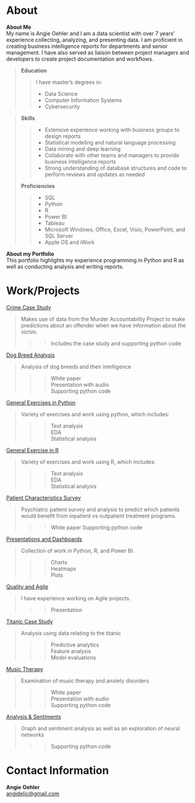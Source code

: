# About  
**About Me**  
My name is Angie Oehler and I am a data scientist with over 7 years’ experience collecting, analyzing, and presenting data.  I am proficient in creating business intelligence reports for departments and senior management. I have also served as liaison between project managers and developers to create project documentation and workflows.  

>**Education**
>>I have master’s degrees in:
>>*  Data Science
>>*  Computer Information Systems
>>*  Cybersecurity

>**Skills**
>>* Extensive experience working with business groups to design reports   
>>* Statistical modeling and natural language processing  
>>* Data mining and deep learning  
>>* Collaborate with other teams and managers to provide business intelligence reports  
>>* Strong understanding of database structures and code to perform reviews and updates as needed
>>
>**Proficiencies**	
>>* SQL  
>>* Python  
>>* R  
>>* Power BI  
>>* Tableau  
>>* Microsoft Windows, Office, Excel, Visio, PowerPoint, and SQL Server  
>>* Apple OS and iWork  

**About my Portfolio**   
This portfolio highlights my experience programming in Python and R as well as conducting analysis and writing reports. 


# Work/Projects
[Crime Case Study](https://github.com/angidelic/angidelic.github.io/tree/main/Crime%20Case%20Study)  
>Makes use of data from the Murder Accountability Project to make predictions about an offender when we have information about the victim.  
>>>Includes the case study and supporting python code

    
[Dog Breed Analysis](https://github.com/angidelic/angidelic.github.io/tree/main/Dog%20Breed%20Analysis)  
 > Analysis of dog breeds and their intelligence  
 >>> White paper  
 >>> Presentation with audio  
 >>> Supporting python code  
  
[General Exercises in Python](https://github.com/angidelic/angidelic.github.io/tree/main/General%20Exercises%20in%20Python)  
>Variety of exercises and work using python, which includes:
>>>Text analysis  
>>>EDA  
>>Statistical analysis  

[General Exercise in R](https://github.com/angidelic/angidelic.github.io/tree/main/General%20Exercises%20in%20R)  
>Variety of exercises and work using R, which includes:
>>>Text analysis  
>>>EDA  
>>>Statistical analysis  


[Patient Characteristics Survey](https://github.com/angidelic/angidelic.github.io/tree/main/Patient%20Characteristic%20Survey)  
>Psychiatric patient survey and analysis to predict which patients would benefit from inpatient vs outpatient treatment programs.   
>>>White paper
>>>Supporting python code


[Presentations and Dashboards](https://github.com/angidelic/angidelic.github.io/tree/main/Presentations%20and%20Dashboards)  
>Collection of work in Python, R, and Power BI.  
>>>Charts  
>>>Heatmaps  
>>>Plots  

[Quality and Agile](https://github.com/angidelic/angidelic.github.io/tree/main/Quality%20and%20Agile)  
>I have experience working on Agile projects.  
>>>Presentation  
   
   
[Titanic Case Study](https://github.com/angidelic/angidelic.github.io/tree/main/Titanic%20case%20study)  
>Analysis using data relating to the titanic
>>>Predictive analytics  
>>>Feature analysis  
>>>Model evaluations  

[Music Therapy](https://github.com/angidelic/angidelic.github.io/tree/main/Music%20Therapy)    
>Examination of music therapy and anxiety disorders  
>>>White paper  
>>> Presentation with audio  
>>>Supporting python code
 
[Analysis & Sentiments](https://github.com/angidelic/angidelic.github.io/tree/main/Analysis%20%26%20Networks)    
>Graph and sentiment analysis as well as an exploration of neural networks
>>>Supporting python code

   
# Contact Information 
**Angie Oehler**  
angidelic@gmail.com  



